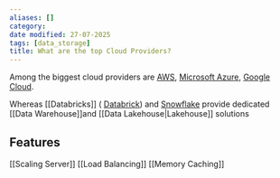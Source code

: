 ```yaml
---
aliases: []
category:
date modified: 27-07-2025
tags: [data_storage]
title: What are the top Cloud Providers?
---
```

Among the biggest cloud providers are [AWS](https://aws.amazon.com/), [Microsoft Azure](https://azure.microsoft.com/), [Google Cloud](https://cloud.google.com/). 

Whereas [[Databricks]] ( [Databrick](https://www.databricks.com/)) and [Snowflake](https://www.snowflake.com/) provide dedicated [[Data Warehouse]]and [[Data Lakehouse|Lakehouse]] solutions

## Features

[[Scaling Server]]
[[Load Balancing]]
[[Memory Caching]]
